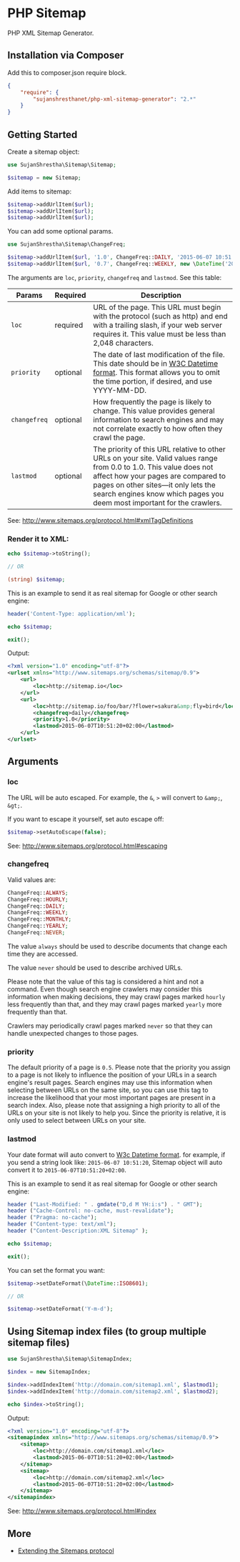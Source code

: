 # PHP Sitemap

PHP XML Sitemap Generator.

## Installation via Composer

Add this to composer.json require block.

``` json
{
    "require": {
        "sujanshresthanet/php-xml-sitemap-generator": "2.*"
    }
}
```

## Getting Started

Create a sitemap object:

``` php
use SujanShrestha\Sitemap\Sitemap;

$sitemap = new Sitemap;
```

Add items to sitemap:

``` php
$sitemap->addUrlItem($url);
$sitemap->addUrlItem($url);
$sitemap->addUrlItem($url);
```

You can add some optional params.

``` php
use SujanShrestha\Sitemap\ChangeFreq;

$sitemap->addUrlItem($url, '1.0', ChangeFreq::DAILY, '2015-06-07 10:51:20');
$sitemap->addUrlItem($url, '0.7', ChangeFreq::WEEKLY, new \DateTime('2015-06-03 11:24:20'));
```

The arguments are `loc`, `priority`, `changefreq` and `lastmod`. See this table:

| Params | Required | Description |
| ------ | -------- | ----------- |
| `loc`   | required | URL of the page. This URL must begin with the protocol (such as http) and end with a trailing slash, if your web server requires it. This value must be less than 2,048 characters. |
| `priority` | optional | The date of last modification of the file. This date should be in [W3C Datetime format](http://www.w3.org/TR/NOTE-datetime). This format allows you to omit the time portion, if desired, and use YYYY-MM-DD. |
| `changefreq` | optional | How frequently the page is likely to change. This value provides general information to search engines and may not correlate exactly to how often they crawl the page. |
| `lastmod` | optional | The priority of this URL relative to other URLs on your site. Valid values range from 0.0 to 1.0. This value does not affect how your pages are compared to pages on other sites—it only lets the search engines know which pages you deem most important for the crawlers. |

See: http://www.sitemaps.org/protocol.html#xmlTagDefinitions

### Render it to XML:

``` php
echo $sitemap->toString();

// OR

(string) $sitemap;
```

This is an example to send it as real sitemap for Google or other search engine:

``` php
header('Content-Type: application/xml');

echo $sitemap;

exit();
```

Output:

``` xml
<?xml version="1.0" encoding="utf-8"?>
<urlset xmlns="http://www.sitemaps.org/schemas/sitemap/0.9">
	<url>
		<loc>http://sitemap.io</loc>
	</url>
	<url>
		<loc>http://sitemap.io/foo/bar/?flower=sakura&amp;fly=bird</loc>
		<changefreq>daily</changefreq>
		<priority>1.0</priority>
		<lastmod>2015-06-07T10:51:20+02:00</lastmod>
	</url>
</urlset>
```

## Arguments

### loc

The URL will be auto escaped. For example, the `&`, `>` will convert to `&amp;`, `&gt;`.

If you want to escape it yourself, set auto escape off:

``` php
$sitemap->setAutoEscape(false);
```

See: http://www.sitemaps.org/protocol.html#escaping

### changefreq

Valid values are:

``` php
ChangeFreq::ALWAYS;
ChangeFreq::HOURLY;
ChangeFreq::DAILY;
ChangeFreq::WEEKLY;
ChangeFreq::MONTHLY;
ChangeFreq::YEARLY;
ChangeFreq::NEVER;
```

The value `always` should be used to describe documents that change each time they are accessed.

The value `never` should be used to describe archived URLs.

Please note that the value of this tag is considered a hint and not a command. Even though search engine crawlers may consider this information when making decisions,
they may crawl pages marked `hourly` less frequently than that, and they may crawl pages marked `yearly` more frequently than that.

Crawlers may periodically crawl pages marked `never` so that they can handle unexpected changes to those pages.

### priority

The default priority of a page is `0.5`.
Please note that the priority you assign to a page is not likely to influence the position of your URLs in a search engine's result pages. Search engines may use this information when selecting between URLs on the same site, so you can use this tag to increase the likelihood that your most important pages are present in a search index.
Also, please note that assigning a high priority to all of the URLs on your site is not likely to help you. Since the priority is relative, it is only used to select between URLs on your site.

### lastmod

Your date format will auto convert to [W3c Datetime format](http://www.w3.org/TR/NOTE-datetime). for example, if you send
a string look like: `2015-06-07 10:51:20`, Sitemap object will auto convert it to `2015-06-07T10:51:20+02:00`.

This is an example to send it as real sitemap for Google or other search engine:

``` php
header ("Last-Modified: " . gmdate("D,d M YH:i:s") . " GMT");
header ("Cache-Control: no-cache, must-revalidate");
header ("Pragma: no-cache");
header ("Content-type: text/xml");
header ("Content-Description:XML Sitemap" );

echo $sitemap;

exit();

```

You can set the format you want:


``` php
$sitemap->setDateFormat(\DateTime::ISO8601);

// OR

$sitemap->setDateFormat('Y-m-d');
```

## Using Sitemap index files (to group multiple sitemap files)

``` php
use SujanShrestha\Sitemap\SitemapIndex;

$index = new SitemapIndex;

$index->addIndexItem('http://domain.com/sitemap1.xml', $lastmod1);
$index->addIndexItem('http://domain.com/sitemap2.xml', $lastmod2);

echo $index->toString();
```

Output:

``` xml
<?xml version="1.0" encoding="utf-8"?>
<sitemapindex xmlns="http://www.sitemaps.org/schemas/sitemap/0.9">
	<sitemap>
        <loc>http://domain.com/sitemap1.xml</loc>
        <lastmod>2015-06-07T10:51:20+02:00</lastmod>
    </sitemap>
	<sitemap>
		<loc>http://domain.com/sitemap2.xml</loc>
		<lastmod>2015-06-07T10:51:20+02:00</lastmod>
	</sitemap>
</sitemapindex>
```

See: http://www.sitemaps.org/protocol.html#index

## More

- [Extending the Sitemaps protocol](http://www.sitemaps.org/protocol.html#extending)

